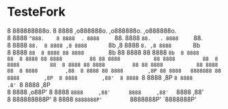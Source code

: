 # TesteFork

                                                                                   
8 888888888o.       8 8888     ,o888888o.         ,o888888o.        ,o888888o.     
8 8888    `^888.    8 8888  . 8888     `88.      8888     `88.   . 8888     `88.   
8 8888        `88.  8 8888 ,8 8888       `8b  ,8 8888       `8. ,8 8888       `8b  
8 8888         `88  8 8888 88 8888        `8b 88 8888           88 8888        `8b 
8 8888          88  8 8888 88 8888         88 88 8888           88 8888         88 
8 8888          88  8 8888 88 8888         88 88 8888           88 8888         88 
8 8888         ,88  8 8888 88 8888        ,8P 88 8888   8888888 88 8888        ,8P 
8 8888        ,88'  8 8888 `8 8888       ,8P  `8 8888       .8' `8 8888       ,8P  
8 8888    ,o88P'    8 8888  ` 8888     ,88'      8888     ,88'   ` 8888     ,88'   
8 888888888P'       8 8888     `8888888P'         `8888888P'        `8888888P'   
